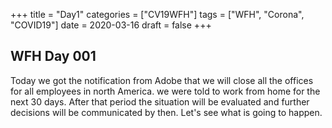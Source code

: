 +++
title = "Day1"
categories = ["CV19WFH"]
tags = ["WFH", "Corona", "COVID19"]
date = 2020-03-16
draft = false
+++

## WFH Day 001

Today we got the notification from Adobe that we will close all the offices for all employees in north America. we were told to work from home for the next 30 days. After that period the situation will be evaluated and further decisions will be communicated by then. Let's see what is going to happen.
